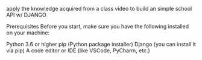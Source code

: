 apply the knowledge acquired from a class video to build an simple school API w/ DJANGO

Prerequisites
Before you start, make sure you have the following installed on your machine:

Python 3.6 or higher
pip (Python package installer)
Django (you can install it via pip)
A code editor or IDE (like VSCode, PyCharm, etc.)

